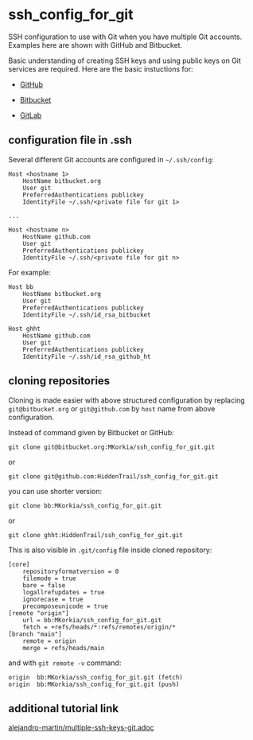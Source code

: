 # ssh_config_for_git
SSH configuration to use with Git when you have multiple Git accounts. Examples here are shown with GitHub and Bitbucket.

Basic understanding of creating SSH keys and using public keys on Git services are required. Here are the basic instuctions for:

- [GitHub](https://docs.github.com/en/authentication/connecting-to-github-with-ssh/adding-a-new-ssh-key-to-your-github-account)

- [Bitbucket](https://support.atlassian.com/bitbucket-cloud/docs/set-up-personal-ssh-keys-on-windows/)

- [GitLab](https://docs.gitlab.com/ee/user/ssh.html)

## configuration file in .ssh

Several different Git accounts are configured in `~/.ssh/config`:
```
Host <hostname 1>
	HostName bitbucket.org
	User git
	PreferredAuthentications publickey
	IdentityFile ~/.ssh/<private file for git 1>

...

Host <hostname n>
	HostName github.com
	User git
	PreferredAuthentications publickey
	IdentityFile ~/.ssh/<private file for git n>            
```

For example:
```
Host bb
	HostName bitbucket.org
	User git
	PreferredAuthentications publickey
	IdentityFile ~/.ssh/id_rsa_bitbucket

Host ghht
	HostName github.com
	User git
	PreferredAuthentications publickey
	IdentityFile ~/.ssh/id_rsa_github_ht             
```

## cloning repositories

Cloning is made easier with above structured configuration by replacing `git@bitbucket.org` or `git@github.com` by `host` name from above configuration.

Instead of command given by Bitbucket or GitHub:

`git clone git@bitbucket.org:MKorkia/ssh_config_for_git.git`

or

`git clone git@github.com:HiddenTrail/ssh_config_for_git.git`

you can use shorter version:

`git clone bb:MKorkia/ssh_config_for_git.git`

or

`git clone ghht:HiddenTrail/ssh_config_for_git.git`

This is also visible in `.git/config` file inside cloned repository:

```
[core]
	repositoryformatversion = 0
	filemode = true
	bare = false
	logallrefupdates = true
	ignorecase = true
	precomposeunicode = true
[remote "origin"]
	url = bb:MKorkia/ssh_config_for_git.git
	fetch = +refs/heads/*:refs/remotes/origin/*
[branch "main"]
	remote = origin
	merge = refs/heads/main
```

and with `git remote -v` command:

```
origin	bb:MKorkia/ssh_config_for_git.git (fetch)
origin	bb:MKorkia/ssh_config_for_git.git (push)
```

## additional tutorial link
[alejandro-martin/multiple-ssh-keys-git.adoc](https://gist.github.com/alejandro-martin/aabe88cf15871121e076f66b65306610)
